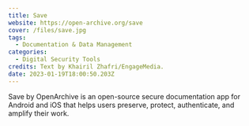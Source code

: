 ```yaml
---
title: Save
website: https://open-archive.org/save
cover: /files/save.jpg
tags:
  - Documentation & Data Management
categories:
  - Digital Security Tools
credits: Text by Khairil Zhafri/EngageMedia.
date: 2023-01-19T18:00:50.203Z
---
```

Save by OpenArchive is an open-source secure documentation app for Android and iOS that helps users preserve, protect, authenticate, and amplify their work.